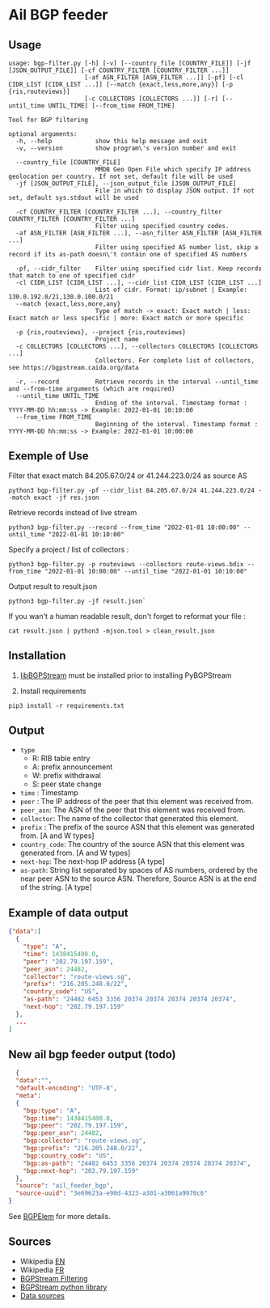 # Ail BGP feeder

## Usage

~~~~shell
usage: bgp-filter.py [-h] [-v] [--country_file [COUNTRY_FILE]] [-jf [JSON_OUTPUT_FILE]] [-cf COUNTRY_FILTER [COUNTRY_FILTER ...]]
                     [-af ASN_FILTER [ASN_FILTER ...]] [-pf] [-cl CIDR_LIST [CIDR_LIST ...]] [--match {exact,less,more,any}] [-p {ris,routeviews}]
                     [-c COLLECTORS [COLLECTORS ...]] [-r] [--until_time UNTIL_TIME] [--from_time FROM_TIME]

Tool for BGP filtering

optional arguments:
  -h, --help            show this help message and exit
  -v, --version         show program\'s version number and exit

  --country_file [COUNTRY_FILE]
                        MMDB Geo Open File which specify IP address geolocation per country. If not set, default file will be used
  -jf [JSON_OUTPUT_FILE], --json_output_file [JSON_OUTPUT_FILE]
                        File in which to display JSON output. If not set, default sys.stdout will be used

  -cf COUNTRY_FILTER [COUNTRY_FILTER ...], --country_filter COUNTRY_FILTER [COUNTRY_FILTER ...]
                        Filter using specified country codes.
  -af ASN_FILTER [ASN_FILTER ...], --asn_filter ASN_FILTER [ASN_FILTER ...]
                        Filter using specified AS number list, skip a record if its as-path doesn\'t contain one of specified AS numbers

  -pf, --cidr_filter    Filter using specified cidr list. Keep records that match to one of specified cidr
  -cl CIDR_LIST [CIDR_LIST ...], --cidr_list CIDR_LIST [CIDR_LIST ...]
                        List of cidr. Format: ip/subnet | Example: 130.0.192.0/21,130.0.100.0/21
  --match {exact,less,more,any}
                        Type of match -> exact: Exact match | less: Exact match or less specific | more: Exact match or more specific

  -p {ris,routeviews}, --project {ris,routeviews}
                        Project name
  -c COLLECTORS [COLLECTORS ...], --collectors COLLECTORS [COLLECTORS ...]
                        Collectors. For complete list of collectors, see https://bgpstream.caida.org/data

  -r, --record          Retrieve records in the interval --until_time and --from-time arguments (which are required)
  --until_time UNTIL_TIME
                        Ending of the interval. Timestamp format : YYYY-MM-DD hh:mm:ss -> Example: 2022-01-01 10:10:00
  --from_time FROM_TIME
                        Beginning of the interval. Timestamp format : YYYY-MM-DD hh:mm:ss -> Example: 2022-01-01 10:00:00

~~~~

## Exemple of Use

Filter that exact match 84.205.67.0/24 or 41.244.223.0/24 as source AS

~~~shell
python3 bgp-filter.py -pf --cidr_list 84.205.67.0/24 41.244.223.0/24 --match exact -jf res.json
~~~

Retrieve records instead of live stream

~~~shell
python3 bgp-filter.py --record --from_time "2022-01-01 10:00:00" --until_time "2022-01-01 10:10:00"
~~~

Specify a project / list of collectors :

~~~shell
python3 bgp-filter.py -p routeviews --collectors route-views.bdix --from_time "2022-01-01 10:00:00" --until_time "2022-01-01 10:10:00"
~~~~

Output result to result.json

~~~shell
python3 bgp-filter.py -jf result.json`
~~~

If you wan't a human readable result, don't forget to reformat your file :

~~~shell
cat result.json | python3 -mjson.tool > clean_result.json
~~~

## Installation

1. [libBGPStream](https://bgpstream.caida.org/docs/install/bgpstream) must be installed prior to installing PyBGPStream

2. Install requirements

~~~shell
pip3 install -r requirements.txt
~~~

## Output

- `type`
  - R: RIB table entry
  - A: prefix announcement
  - W: prefix withdrawal
  - S: peer state change
- `time` : Timestamp
- `peer` : The IP address of the peer that this element was received from.
- `peer_asn`: The ASN of the peer that this element was received from.
- `collector`: The name of the collector that generated this element.
- `prefix` : The prefix of the source ASN that this element was generated from. [A and W types]
- `country_code`: The country of the source ASN that this element was generated from. [A and W types]
- `next-hop`: The next-hop IP address [A type]
- `as-path`: String list separated by spaces of AS numbers, ordered by the near peer ASN to the source ASN. Therefore, Source ASN is at the end of the string. [A type]

## Example of data output

~~~~json
{"data":[
  {
    "type": "A",
    "time": 1438415400.0,
    "peer": "202.79.197.159",
    "peer_asn": 24482,
    "collector": "route-views.sg",
    "prefix": "216.205.248.0/22",
    "country_code": "US",
    "as-path": "24482 6453 3356 20374 20374 20374 20374 20374",
    "next-hop": "202.79.197.159"
  },
  ...
]
~~~~

## New ail bgp feeder output (todo)

~~~~json
  {
  "data":"",
  "default-encoding": "UTF-8",
  "meta":
  {
    "bgp:type": "A",
    "bgp:time": 1438415400.0,
    "bgp:peer": "202.79.197.159",
    "bgp:peer_asn": 24482,
    "bgp:collector": "route-views.sg",
    "bgp:prefix": "216.205.248.0/22",
    "bgp:country_code": "US",
    "bgp:as-path": "24482 6453 3356 20374 20374 20374 20374 20374",
    "bgp:next-hop": "202.79.197.159"
  },
  "source": "ail_feeder_bgp",
  "source-uuid": "3e69623a-e90d-4323-a301-a3061a9970c6"
}
~~~~

See [BGPElem](https://bgpstream.caida.org/docs/api/pybgpstream/_pybgpstream.html#bgpelem) for more details.

## Sources

- Wikipedia [EN](https://en.wikipedia.org/wiki/Border_Gateway_Protocol)
- Wikipedia [FR](https://fr.wikipedia.org/wiki/Border_Gateway_Protocol)
- [BGPStream Filtering](<https://github.com/CAIDA/libbgpstream/blob/master/FILTERING>)
- [BGPStream python library](<https://bgpstream.caida.org/docs/api/pybgpstream>)
- [Data sources](<https://bgpstream.caida.org/data>)
